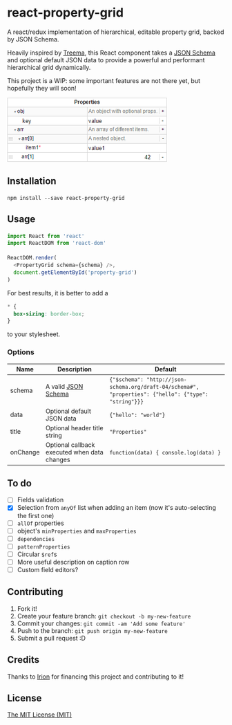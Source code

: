 # react-property-grid

A react/redux implementation of hierarchical, editable property grid, backed by JSON Schema.

Heavily inspired by [Treema](http://codecombat.github.io/treema/), this React component takes a [JSON Schema](https://spacetelescope.github.io/understanding-json-schema/) and optional default JSON data to provide a powerful and performant hierarchical grid dynamically.

This project is a WIP: some important features are not there yet, but hopefully they will soon!

![screenshot](screenshot.png "react-property-grid in action")

## Installation

```
npm install --save react-property-grid
```

## Usage

```javascript
import React from 'react'
import ReactDOM from 'react-dom'

ReactDOM.render(
  <PropertyGrid schema={schema} />,
  document.getElementById('property-grid')
)
```

For best results, it is better to add a

```css
* {
  box-sizing: border-box;
}
```

to your stylesheet.

### Options

| Name     | Description | Default |
|----------|-------------|---------|
| schema   | A valid [JSON Schema](https://spacetelescope.github.io/understanding-json-schema/) | `{"$schema": "http://json-schema.org/draft-04/schema#", "properties": {"hello": {"type": "string"}}}` |
| data     | Optional default JSON data                   | `{"hello": "world"}`                   |
| title    | Optional header title string                 | `"Properties"`                         |
| onChange | Optional callback executed when data changes | `function(data) { console.log(data) }` |

## To do

- [ ] Fields validation
- [x] Selection from `anyOf` list when adding an item (now it's auto-selecting the first one)
- [ ] `allOf` properties
- [ ] object's `minProperties` and `maxProperties`
- [ ] `dependencies`
- [ ] `patternProperties`
- [ ] Circular `$ref`s
- [ ] More useful description on caption row
- [ ] Custom field editors?

## Contributing

1. Fork it!
2. Create your feature branch: `git checkout -b my-new-feature`
3. Commit your changes: `git commit -am 'Add some feature'`
4. Push to the branch: `git push origin my-new-feature`
5. Submit a pull request :D

## Credits

Thanks to [Irion](http://www.irion.it/) for financing this project and contributing to it!

## License

[The MIT License (MIT)](https://github.com/codecombat/treema/blob/master/LICENSE)
